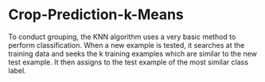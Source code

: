 # Crop-Prediction-k-Means
To conduct grouping, the KNN algorithm uses a very basic method to perform classification. When a new example is tested, it searches at the training data and seeks the k training examples which are similar to the new test example. It then assigns to the test example of the most similar class label.
